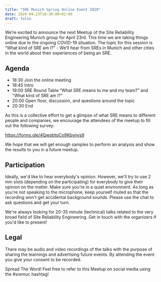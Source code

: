 ```yaml
---
title: "SRE Munich Spring Online Event 2020"
date: 2020-04-23T18:30:00+02:00
draft: false
---
```


We’re excited to announce the next Meetup of the Site Reliability Engineering Munich group for April 23rd. This time we are taking things online due to the ongoing COVID-19 situation. The topic for this session is “What kind of SRE am I?” - We’ll hear from SREs in Munich and other cities in the world about their experiences of being an SRE.

## Agenda

* 18:30 Join the online meeting
* 18:45 Intro
* 19:00 SRE Round Table “What SRE means to me and my team?” and "What kind of SRE am I?"
* 20:00 Open floor, discussion, and questions around the topic
* 20:30 End

As this is a collective effort to get a glimpse of what SRE means to different people and companies, we encourage the attendees of the meetup to fill out the following survey:

https://forms.gle/4QwpbtqCo9Kbvnys9

We hope that we will get enough samples to perform an analysis and show the results to you in a future meetup.

## Participation

Ideally, we'd like to hear everybody's opinion. However, we'll try to use 2 min slots (depending on the participating) for everybody to give their opinion on the matter. Make sure you're in a quiet environment. As long as you're not speaking to the microphone, keep yourself muted so that the recording won't get accidental background sounds. Please use the chat to ask questions and get your turn.

We're always looking for 20-35 minute (technical) talks related to the very broad field of Site Reliability Engineering. Get in touch with the organizers if you'd like to present!

## Legal

There may be audio and video recordings of the talks with the purpose of sharing the learnings and advertising future events. By attending the event you give your consent to be recorded.

Spread The Word! Feel free to refer to this Meetup on social media using the #sremuc hashtag!
